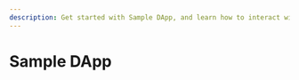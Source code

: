 ```yaml
---
description: Get started with Sample DApp, and learn how to interact with the Oracle platform.
---
```


# Sample DApp